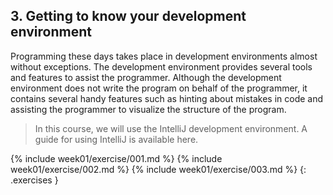 ## 3. Getting to know your development environment

Programming these days takes place in development environments almost without exceptions. The development environment provides several tools and features to assist the programmer. Although the development environment does not write the program on behalf of the programmer, it contains several handy features such as hinting about mistakes in code and assisting the programmer to visualize the structure of the program.

> In this course, we will use the IntelliJ development environment. A guide for using IntelliJ is available here.

{% include week01/exercise/001.md %}
{% include week01/exercise/002.md %}
{% include week01/exercise/003.md %}
{: .exercises }

